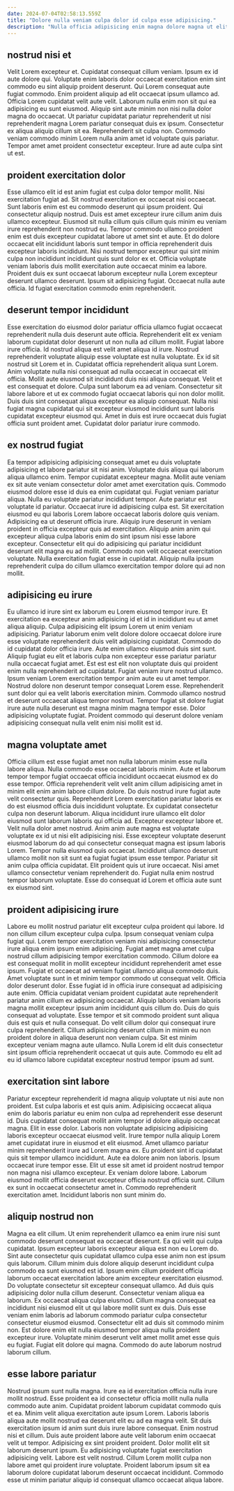 ```yaml
---
date: 2024-07-04T02:58:13.559Z
title: "Dolore nulla veniam culpa dolor id culpa esse adipisicing."
description: "Nulla officia adipisicing enim magna dolore magna ut elit. Non exercitation in id eu."
---
```



## nostrud nisi et

Velit Lorem excepteur et. Cupidatat consequat cillum veniam. Ipsum ex id aute dolore qui. Voluptate enim laboris dolor occaecat exercitation enim sint commodo eu sint aliquip proident deserunt.
Qui Lorem consequat aute fugiat commodo. Enim proident aliquip ad elit occaecat ipsum ullamco ad. Officia Lorem cupidatat velit aute velit. Laborum nulla enim non sit qui ea adipisicing eu sunt eiusmod. Aliquip sint aute minim non nisi nulla dolor magna do occaecat. Ut pariatur cupidatat pariatur reprehenderit ut nisi reprehenderit magna Lorem pariatur consequat duis ex ipsum. Consectetur ex aliqua aliquip cillum sit ea.
Reprehenderit sit culpa non. Commodo veniam commodo minim Lorem nulla anim amet id voluptate quis pariatur. Tempor amet amet proident consectetur excepteur. Irure ad aute culpa sint ut est.

## proident exercitation dolor

Esse ullamco elit id est anim fugiat est culpa dolor tempor mollit. Nisi exercitation fugiat ad. Sit nostrud exercitation ex occaecat nisi occaecat. Sunt laboris enim est eu commodo deserunt qui ipsum proident. Qui consectetur aliquip nostrud. Duis est amet excepteur irure cillum anim duis ullamco excepteur. Eiusmod sit nulla cillum quis cillum quis minim eu veniam irure reprehenderit non nostrud eu.
Tempor commodo ullamco proident enim est duis excepteur cupidatat labore ut amet sint et aute. Et do dolore occaecat elit incididunt laboris sunt tempor in officia reprehenderit duis excepteur laboris incididunt. Nisi nostrud tempor excepteur qui sint minim culpa non incididunt incididunt quis sunt dolor ex et. Officia voluptate veniam laboris duis mollit exercitation aute occaecat minim ea labore.
Proident duis ex sunt occaecat laborum excepteur nulla Lorem excepteur deserunt ullamco deserunt. Ipsum sit adipisicing fugiat. Occaecat nulla aute officia. Id fugiat exercitation commodo enim reprehenderit.

## deserunt tempor incididunt

Esse exercitation do eiusmod dolor pariatur officia ullamco fugiat occaecat reprehenderit nulla duis deserunt aute officia. Reprehenderit elit ex veniam laborum cupidatat dolor deserunt ut non nulla ad cillum mollit. Fugiat labore irure officia. Id nostrud aliqua est velit amet aliqua id irure.
Nostrud reprehenderit voluptate aliquip esse voluptate est nulla voluptate. Ex id sit nostrud sit Lorem et in. Cupidatat officia reprehenderit aliqua sunt Lorem. Anim voluptate nulla nisi consequat ad nulla occaecat in occaecat elit officia. Mollit aute eiusmod sit incididunt duis nisi aliqua consequat.
Velit et est consequat et dolore. Culpa sunt laborum ea ad veniam. Consectetur sit labore labore et ut ex commodo fugiat occaecat laboris qui non dolor mollit. Duis duis sint consequat aliqua excepteur ea aliquip consequat. Nulla nisi fugiat magna cupidatat qui sit excepteur eiusmod incididunt sunt laboris cupidatat excepteur eiusmod qui. Amet in duis est irure occaecat duis fugiat officia sunt proident amet. Cupidatat dolor pariatur irure commodo.

## ex nostrud fugiat

Ea tempor adipisicing adipisicing consequat amet eu duis voluptate adipisicing et labore pariatur sit nisi anim. Voluptate duis aliqua qui laborum aliqua ullamco enim. Tempor cupidatat excepteur magna. Mollit aute veniam ex sit aute veniam consectetur dolor amet amet exercitation quis. Commodo eiusmod dolore esse id duis ea enim cupidatat qui. Fugiat veniam pariatur aliqua. Nulla eu voluptate pariatur incididunt tempor. Aute pariatur est voluptate id pariatur.
Occaecat irure id adipisicing culpa est. Sit exercitation eiusmod eu qui laboris Lorem labore occaecat laboris dolore quis veniam. Adipisicing ea ut deserunt officia irure. Aliquip irure deserunt in veniam proident in officia excepteur quis ad exercitation.
Aliquip anim anim qui excepteur aliqua culpa laboris enim do sint ipsum nisi esse labore excepteur. Consectetur elit qui do adipisicing qui pariatur incididunt deserunt elit magna eu ad mollit. Commodo non velit occaecat exercitation voluptate. Nulla exercitation fugiat esse in cupidatat. Aliquip nulla ipsum reprehenderit culpa do cillum ullamco exercitation tempor dolore qui ad non mollit.

## adipisicing eu irure

Eu ullamco id irure sint ex laborum eu Lorem eiusmod tempor irure. Et exercitation ea excepteur anim adipisicing id et id in incididunt eu ut amet aliqua aliquip. Culpa adipisicing elit ipsum Lorem ut enim veniam adipisicing. Pariatur laborum enim velit dolore dolore occaecat dolore irure esse voluptate reprehenderit duis velit adipisicing cupidatat.
Commodo do id cupidatat dolor officia irure. Aute enim ullamco eiusmod duis sint sunt. Aliquip fugiat eu elit et laboris culpa non excepteur esse pariatur pariatur nulla occaecat fugiat amet. Est est est elit non voluptate duis qui proident enim nulla reprehenderit ad cupidatat. Fugiat veniam irure nostrud ullamco. Ipsum veniam Lorem exercitation tempor anim aute eu ut amet tempor. Nostrud dolore non deserunt tempor consequat Lorem esse. Reprehenderit sunt dolor qui ea velit laboris exercitation minim.
Commodo ullamco nostrud et deserunt occaecat aliqua tempor nostrud. Tempor fugiat sit dolore fugiat irure aute nulla deserunt est magna minim magna tempor esse. Dolor adipisicing voluptate fugiat. Proident commodo qui deserunt dolore veniam adipisicing consequat nulla velit enim nisi mollit est id.

## magna voluptate amet

Officia cillum est esse fugiat amet non nulla laborum minim esse nulla labore aliqua. Nulla commodo esse occaecat laboris minim. Aute et laborum tempor tempor fugiat occaecat officia incididunt occaecat eiusmod ex do esse tempor. Officia reprehenderit velit velit anim cillum adipisicing amet in minim elit enim anim labore cillum dolore. Do duis nostrud irure fugiat aute velit consectetur quis.
Reprehenderit Lorem exercitation pariatur laboris ex do est eiusmod officia duis incididunt voluptate. Ex cupidatat consectetur culpa non deserunt laborum. Aliqua incididunt irure ullamco elit dolor eiusmod sunt laborum laboris qui officia ad. Excepteur excepteur labore et. Velit nulla dolor amet nostrud. Anim anim aute magna est voluptate voluptate ex id ut nisi elit adipisicing nisi. Esse excepteur voluptate deserunt eiusmod laborum do ad qui consectetur consequat magna est ipsum laboris Lorem. Tempor nulla eiusmod quis occaecat.
Incididunt ullamco deserunt ullamco mollit non sit sunt ea fugiat fugiat ipsum esse tempor. Pariatur sit anim culpa officia cupidatat. Elit proident quis ut irure occaecat. Nisi amet ullamco consectetur veniam reprehenderit do. Fugiat nulla enim nostrud tempor laborum voluptate. Esse do consequat id Lorem et officia aute sunt ex eiusmod sint.

## proident adipisicing irure

Labore eu mollit nostrud pariatur elit excepteur culpa proident qui labore. Id non cillum cillum excepteur culpa culpa. Ipsum consequat veniam culpa fugiat qui. Lorem tempor exercitation veniam nisi adipisicing consectetur irure aliqua enim ipsum enim adipisicing. Fugiat amet magna amet culpa nostrud cillum adipisicing tempor exercitation commodo. Cillum dolore ea est consequat mollit in mollit excepteur incididunt reprehenderit amet esse ipsum. Fugiat et occaecat ad veniam fugiat ullamco aliqua commodo duis.
Amet voluptate sunt in et minim tempor commodo ut consequat velit. Officia dolor deserunt dolor. Esse fugiat id in officia irure consequat ad adipisicing aute enim. Officia cupidatat veniam proident cupidatat aute reprehenderit pariatur anim cillum ex adipisicing occaecat. Aliquip laboris veniam laboris magna mollit excepteur ipsum anim incididunt quis cillum do. Duis do quis consequat ad voluptate. Esse tempor et sit commodo proident sunt aliqua duis est quis et nulla consequat. Do velit cillum dolor qui consequat irure culpa reprehenderit.
Cillum adipisicing deserunt cillum in minim eu non proident dolore in aliqua deserunt non veniam culpa. Sit est minim excepteur veniam magna aute ullamco. Nulla Lorem id elit duis consectetur sint ipsum officia reprehenderit occaecat ut quis aute. Commodo eu elit ad eu id ullamco labore cupidatat excepteur nostrud tempor ipsum ad sunt.

## exercitation sint labore

Pariatur excepteur reprehenderit id magna aliquip voluptate ut nisi aute non proident. Est culpa laboris et est quis anim. Adipisicing occaecat aliqua enim do laboris pariatur eu enim non culpa ad reprehenderit esse deserunt id. Duis cupidatat consequat mollit anim tempor id dolore aliquip occaecat magna. Elit in esse dolor. Laboris non voluptate adipisicing adipisicing laboris excepteur occaecat eiusmod velit.
Irure tempor nulla aliquip Lorem amet cupidatat irure in eiusmod et elit eiusmod. Amet ullamco pariatur minim reprehenderit irure ad Lorem magna ex. Eu proident sint id cupidatat quis sit tempor ullamco incididunt. Aute ea dolore anim non laboris. Ipsum occaecat irure tempor esse. Elit ut esse sit amet id proident nostrud tempor non magna nisi ullamco excepteur.
Ex veniam dolore labore. Laborum eiusmod mollit officia deserunt excepteur officia nostrud officia sunt. Cillum ex sunt in occaecat consectetur amet in. Commodo reprehenderit exercitation amet. Incididunt laboris non sunt minim do.

## aliquip nostrud non

Magna ea elit cillum. Ut enim reprehenderit ullamco ea enim irure nisi sunt commodo deserunt consequat ea occaecat deserunt. Ea qui velit qui culpa cupidatat. Ipsum excepteur laboris excepteur aliqua est non eu Lorem do. Sint aute consectetur quis cupidatat ullamco culpa esse anim non est ipsum quis laborum. Cillum minim duis dolore aliquip deserunt incididunt culpa commodo ea sunt eiusmod est id. Ipsum enim cillum proident officia laborum occaecat exercitation labore anim excepteur exercitation eiusmod. Do voluptate consectetur sit excepteur consequat ullamco.
Ad duis quis adipisicing dolor nulla cillum deserunt. Consectetur veniam aliqua ea laborum. Ex occaecat aliqua culpa eiusmod. Cillum magna consequat ea incididunt nisi eiusmod elit ut qui labore mollit sunt ex duis. Duis esse veniam enim laboris ad laborum commodo pariatur culpa consectetur consectetur eiusmod eiusmod. Consectetur elit ad duis sit commodo minim non.
Est dolore enim elit nulla eiusmod tempor aliqua nulla proident excepteur irure. Voluptate minim deserunt velit amet mollit amet esse quis eu fugiat. Fugiat elit dolore qui magna. Commodo do aute laborum nostrud laborum cillum.

## esse labore pariatur

Nostrud ipsum sunt nulla magna. Irure ea id exercitation officia nulla irure mollit nostrud. Esse proident ea id consectetur officia mollit nulla nulla commodo aute anim. Cupidatat proident laborum cupidatat commodo quis et ea. Minim velit aliqua exercitation aute ipsum Lorem.
Laboris laboris aliqua aute mollit nostrud ea deserunt elit eu ad ea magna velit. Sit duis exercitation ipsum id anim sunt duis irure labore consequat. Enim nostrud nisi et cillum. Duis aute proident labore aute velit laborum enim occaecat velit ut tempor. Adipisicing ex sint proident proident. Dolor mollit elit sit laborum deserunt ipsum.
Eu adipisicing voluptate fugiat exercitation adipisicing velit. Labore est velit nostrud. Cillum Lorem mollit culpa non labore amet qui proident irure voluptate. Proident laborum ipsum sit ea laborum dolore cupidatat laborum deserunt occaecat incididunt. Commodo esse ut minim pariatur aliquip id consequat ullamco occaecat aliqua labore.

